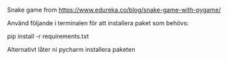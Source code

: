 Snake game from
https://www.edureka.co/blog/snake-game-with-pygame/

Använd följande i terminalen för att installera paket som behövs:

pip install -r requirements.txt

Alternativt låter ni pycharm installera paketen
